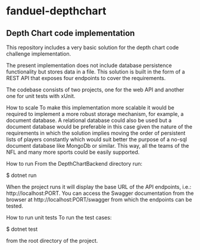 # fanduel-depthchart

## Depth Chart code implementation

This repository includes a very basic solution for the depth chart code challenge implementation.

The present implementation does not include database persistence functionality but stores data in a file. This solution is built in the form of a REST API that exposes four endpoints to cover the requirements.

The codebase consists of two projects, one for the web API and another one for unit tests with xUnit.

How to scale
To make this implementation more scalable it would be required to implement a more robust storage mechanism, for example, a document database. A relational database could also be used but a document database would be preferable in this case given the nature of the requirements in which the solution implies moving the order of persistent lists of players constantly which would suit better the purpose of a no-sql document database like MongoDb or similar. This way, all the teams of the NFL and many more sports could be easily supported.

How to run
From the DepthChartBackend directory run:

$ dotnet run

When the project runs it will display the base URL of the API endpoints, i.e.: http://localhost:PORT. You can access the Swagger documentation from the browser at http://localhost:PORT/swagger from which the endpoints can be tested.

How to run unit tests
To run the test cases:

$ dotnet test

from the root directory of the project.